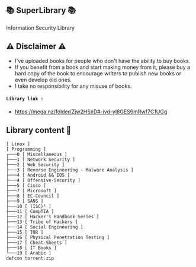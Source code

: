 ## 📚 SuperLibrary 📚
Information Security Library 

## ⚠️ Disclaimer ⚠️
- I've uploaded books for people who don't have the ability to buy books.
- If you benefit from a book and start making money from it, please buy a hard copy of the book to encourage writers to publish new books or even develop old ones.
- I take no responsibility for any misuse of books.


#### `Library link :`
- https://mega.nz/folder/Zjw2HSxD#-ivd-yl8GES6mRwf7C1UGg

## Library content 🧾
```
[ Linux ]
[ Programming ]
┌───0 [ Miscellaneous ]
├───1 [ Network Security ]
├───2 [ Web Security ]
├───3 [ Reverse Engineering - Malware Analysis ]
├───4 [ Android && IOS ]
├───4 [ Offensive-Security ]
├───5 [ Cisco ]
├───7 [ Microsoft ]
├───8 [ EC-Council ]
├───9 [ SANS ]
├───10 [ (ISC)² ]
├───11 [ CompTIA ]
├───12 [ Hacker's Handbook Series ]
├───13 [ Tribe of Hackers ]
├───14 [ Social Engineering ]
├───15 [ TOR ]
├───16 [ Physical Penetration Testing ]
├───17 [ Cheat-Sheets ]
├───18 [ IT Books ]
└───19 [ Arabic ]
defcon torrent.zip
```
